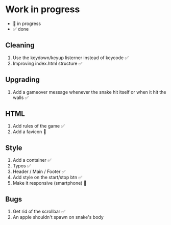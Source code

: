 # Work in progress

- 🚀  in progress
- ✅  done  

## Cleaning  

1. Use the keydown/keyup listerner instead of keycode ✅  
2. Improving index.html structure ✅

## Upgrading

1. Add a gameover message whenever the snake hit itself or when it hit the walls ✅  

## HTML  

1. Add rules of the game ✅  
2. Add a favicon 🚀  

## Style  

1. Add a container ✅
2. Typos ✅  
3. Header / Main / Footer ✅  
4. Add style on  the start/stop btn ✅  
5. Make it responsive (smartphone) 🚀  

## Bugs  

1. Get rid of the scrollbar ✅  
2. An apple shouldn't spawn on snake's body  
